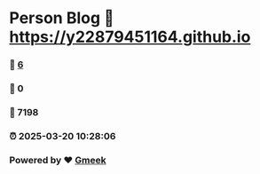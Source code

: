 # Person Blog :link: https://y22879451164.github.io 
### :page_facing_up: [6](https://y22879451164.github.io/tag.html) 
### :speech_balloon: 0 
### :hibiscus: 7198 
### :alarm_clock: 2025-03-20 10:28:06 
### Powered by :heart: [Gmeek](https://github.com/Meekdai/Gmeek)
